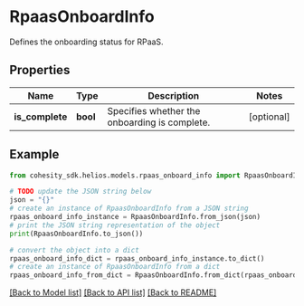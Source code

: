 # RpaasOnboardInfo

Defines the onboarding status for RPaaS.

## Properties

Name | Type | Description | Notes
------------ | ------------- | ------------- | -------------
**is_complete** | **bool** | Specifies whether the onboarding is complete. | [optional] 

## Example

```python
from cohesity_sdk.helios.models.rpaas_onboard_info import RpaasOnboardInfo

# TODO update the JSON string below
json = "{}"
# create an instance of RpaasOnboardInfo from a JSON string
rpaas_onboard_info_instance = RpaasOnboardInfo.from_json(json)
# print the JSON string representation of the object
print(RpaasOnboardInfo.to_json())

# convert the object into a dict
rpaas_onboard_info_dict = rpaas_onboard_info_instance.to_dict()
# create an instance of RpaasOnboardInfo from a dict
rpaas_onboard_info_from_dict = RpaasOnboardInfo.from_dict(rpaas_onboard_info_dict)
```
[[Back to Model list]](../README.md#documentation-for-models) [[Back to API list]](../README.md#documentation-for-api-endpoints) [[Back to README]](../README.md)


